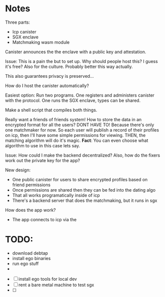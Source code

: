 # Notes

Three parts:
- Icp canister
- SGX enclave
- Matchmaking wasm module

Canister announces the the enclave with a public key and attestation.

Issue: This is a pain the but to set up. Why should people host this?
I guess it's free? Also for the culture. Probably better this way actually.

This also guarantees privacy is preserved...


How do I host the canister automatically?

Easiest option: Run two programs.
One registers and administers canister with the protocol.
One runs the SGX enclave, types can be shared.

Make a shell script that compiles both things.



Really want a friends of friends system!
How to store the data in an encrypted format for all the users?
DONT HAVE TO!
Because there's only one matchmaker for now.
So each user will publish a record of their profiles on icp, then I'll have some simple permissions for viewing.
THEN, the matching algorithm will do it's magic.
__Fact__: You can even choose what algorithm to use in this case lets say.


Issue: How could I make the backend decentralized?
Also, how do the fixers work out the private key for the app?

New design:
- One public canister for users to share encrypted profiles based on friend permissions
- Once permissions are shared then they can be fed into the dating algo
- That all works programatically inside of icp
- There's a backend server that does the matchmaking, but it runs in sgx


How does the app work?
- The app connects to icp via the 


# TODO:

- download debtap
- install ego binaries
- run ego stuff
- 

- [ ] install ego tools for local dev
- [ ] rent a bare metal machine to test sgx
- [ ] 





